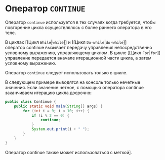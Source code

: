 # Оператор `CONTINUE`
Оператор `continue` используется в тех случаях когда требуется, чтобы повторение цикла осуществлялось с более раннего оператора в его теле. 

В циклах [[Цикл `While`|`while`]] и [[Цикл `Do-while`|`do-while`]] оператор continue вызывает передачу управления непосредственно условному выражению, управляющему циклом. В цикле [[Цикл `For`|`for`]] управление передается вначале итерационной части цикла, а затем условному выражению. 

Оператор `continue` следует использовать только в цикле.

В следующем примере выводятся на консоль только нечетные значения. Если значение четное, с помощью оператора continue заканчиваем итерацию цикла досрочно:
```java
public class Continue {
    public static void main(String[] args) {
        for (int i = 0; i < 10; i++) {
            if (i % 2 == 0) {
                continue;
            }
            System.out.print(i + " ");
        }
    }
}
```

Оператор continue также может использоваться с меткой].